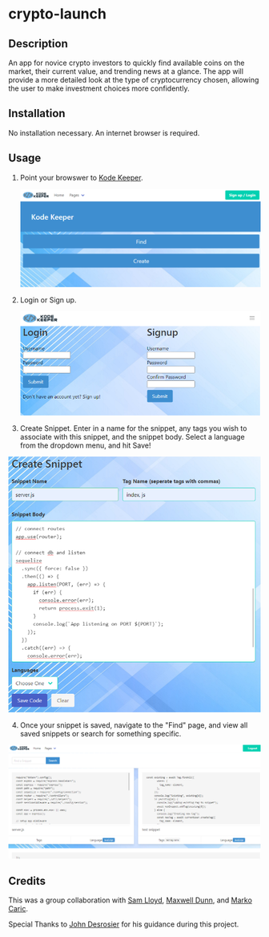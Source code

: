 # crypto-launch

## Description

An app for novice crypto investors to quickly find available coins on the market, their current value, and trending news at a glance. The app will provide a more detailed look at the type of cryptocurrency chosen, allowing the user to make investment choices more confidently.

## Installation

No installation necessary. An internet browser is required.

## Usage

1. Point your browswer to <a href="https://kode-keeper.herokuapp.com/">Kode Keeper</a>.

   <img src="public/images/Capture1.PNG"/>

2. Login or Sign up.

   <img src="public/images/Capture2.PNG"/>

3. Create Snippet. Enter in a name for the snippet, any tags you wish to associate with this snippet, and the snippet body. Select a language from the dropdown menu, and hit Save!

  <img src="public/images/Capture3.PNG"/>

4. Once your snippet is saved, navigate to the "Find" page, and view all saved snippets or search for something specific.

  <img src="public/images/Capture4.PNG"/>

## Credits

This was a group collaboration with <a href="https://github.com/saml415">Sam Lloyd</a>, <a href="https://github.com/maxd66">Maxwell Dunn</a>, and <a href="https://github.com/m-car">Marko Caric</a>.

Special Thanks to <a href="https://github.com/median-man">John Desrosier</a> for his guidance during this project.
